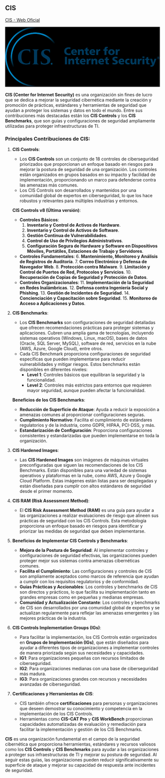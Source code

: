 ## CIS

[CIS - Web Oficial](https://www.cisecurity.org/)

![](images/2024-09-14-17-39-57.png)

**CIS (Center for Internet Security)** es una organización sin fines de lucro que se dedica a mejorar la seguridad cibernética mediante la creación y promoción de prácticas, estándares y herramientas de seguridad que ayudan a proteger los sistemas y datos en todo el mundo. Entre sus contribuciones más destacadas están los **CIS Controls** y los **CIS Benchmarks**, que son guías y configuraciones de seguridad ampliamente utilizadas para proteger infraestructuras de TI.

### Principales Contribuciones de CIS:

1. **CIS Controls**:
   - Los **CIS Controls** son un conjunto de 18 controles de ciberseguridad priorizados que proporcionan un enfoque basado en riesgos para mejorar la postura de seguridad de una organización. Los controles están organizados en grupos basados en su impacto y facilidad de implementación, proporcionando un marco para defenderse contra las amenazas más comunes.
   - Los CIS Controls son desarrollados y mantenidos por una comunidad global de expertos en ciberseguridad, lo que los hace robustos y relevantes para múltiples industrias y entornos.

   **CIS Controls v8 (Última versión)**:
   - **Controles Básicos**:
     1. **Inventario y Control de Activos de Hardware**.
     2. **Inventario y Control de Activos de Software**.
     3. **Gestión Continua de Vulnerabilidades**.
     4. **Control de Uso de Privilegios Administrativos**.
     5. **Configuración Segura de Hardware y Software en Dispositivos Móviles, Portátiles, Estaciones de Trabajo y Servidores**.
   - **Controles Fundamentales**:
     6. **Mantenimiento, Monitoreo y Análisis de Registros de Auditoría**.
     7. **Correo Electrónico y Defensa de Navegador Web**.
     8. **Protección contra Malware**.
     9. **Limitación y Control de Puertos de Red, Protocolos y Servicios**.
     10. **Recuperación de Copias de Seguridad y Protección de Datos**.
   - **Controles Organizacionales**:
     11. **Implementación de la Seguridad en Redes Inalámbricas**.
     12. **Defensa contra Ingeniería Social y Phishing**.
     13. **Gestión de Incidentes de Seguridad**.
     14. **Concienciación y Capacitación sobre Seguridad**.
     15. **Monitoreo de Acceso a Aplicaciones y Datos**.

2. **CIS Benchmarks**:
   - Los **CIS Benchmarks** son configuraciones de seguridad detalladas que ofrecen recomendaciones prácticas para proteger sistemas y aplicaciones. Cubren una amplia gama de tecnologías, incluyendo sistemas operativos (Windows, Linux, macOS), bases de datos (Oracle, SQL Server, MySQL), software de red, servicios en la nube (AWS, Azure, Google Cloud), entre otros.
   - Cada CIS Benchmark proporciona configuraciones de seguridad específicas que pueden implementarse para reducir vulnerabilidades y mitigar riesgos. Estos benchmarks están disponibles en diferentes niveles:
     - **Level 1**: Controles básicos que equilibran la seguridad y la funcionalidad.
     - **Level 2**: Controles más estrictos para entornos que requieren mayor seguridad, aunque pueden afectar la funcionalidad.

   **Beneficios de los CIS Benchmarks**:
   - **Reducción de Superficie de Ataque**: Ayuda a reducir la exposición a amenazas comunes al proporcionar configuraciones seguras.
   - **Cumplimiento Normativo**: Facilita el cumplimiento de estándares regulatorios y de la industria, como GDPR, HIPAA, PCI-DSS, y más.
   - **Estandarización de Configuración**: Proporciona configuraciones consistentes y estandarizadas que pueden implementarse en toda la organización.

3. **CIS Hardened Images**:
   - Las **CIS Hardened Images** son imágenes de máquinas virtuales preconfiguradas que siguen las recomendaciones de los CIS Benchmarks. Están disponibles para una variedad de sistemas operativos y plataformas en la nube, como AWS, Azure y Google Cloud Platform. Estas imágenes están listas para ser desplegadas y están diseñadas para cumplir con altos estándares de seguridad desde el primer momento.

4. **CIS RAM (Risk Assessment Method)**:
   - El **CIS Risk Assessment Method (RAM)** es una guía para ayudar a las organizaciones a realizar evaluaciones de riesgo que alineen sus prácticas de seguridad con los CIS Controls. Esta metodología proporciona un enfoque basado en riesgos para identificar y priorizar las medidas de seguridad que deben implementarse.

5. **Beneficios de Implementar CIS Controls y Benchmarks**:
   - **Mejora de la Postura de Seguridad**: Al implementar controles y configuraciones de seguridad efectivas, las organizaciones pueden proteger mejor sus sistemas contra amenazas cibernéticas comunes.
   - **Facilita el Cumplimiento**: Las configuraciones y controles de CIS son ampliamente aceptados como marcos de referencia que ayudan a cumplir con los requisitos regulatorios y de conformidad.
   - **Guías Prácticas y Accionables**: Los controles y benchmarks de CIS son directos y prácticos, lo que facilita su implementación tanto en grandes empresas como en pequeñas y medianas empresas.
   - **Comunidad y Actualización Constante**: Los controles y benchmarks de CIS son desarrollados por una comunidad global de expertos y se actualizan regularmente para reflejar las amenazas emergentes y las mejores prácticas de la industria.

6. **CIS Controls Implementation Groups (IGs)**:
   - Para facilitar la implementación, los CIS Controls están organizados en **Grupos de Implementación (IGs)**, que están diseñados para ayudar a diferentes tipos de organizaciones a implementar controles de manera priorizada según sus necesidades y capacidades.
   - **IG1**: Para organizaciones pequeñas con recursos limitados de ciberseguridad.
   - **IG2**: Para organizaciones medianas con una base de ciberseguridad más madura.
   - **IG3**: Para organizaciones grandes con recursos y necesidades avanzadas de ciberseguridad.

7. **Certificaciones y Herramientas de CIS**:
   - CIS también ofrece **certificaciones** para personas y organizaciones que deseen demostrar su conocimiento y competencia en la implementación de los CIS Controls.
   - Herramientas como **CIS-CAT Pro** y **CIS WorkBench** proporcionan capacidades automatizadas de evaluación y remediación para facilitar la implementación y gestión de los CIS Benchmarks.

**CIS** es una organización fundamental en el campo de la seguridad cibernética que proporciona herramientas, estándares y recursos valiosos como los **CIS Controls** y **CIS Benchmarks** para ayudar a las organizaciones a proteger sus infraestructuras de TI y mejorar su postura de seguridad. Al seguir estas guías, las organizaciones pueden reducir significativamente su superficie de ataque y mejorar su capacidad de respuesta ante incidentes de seguridad.
